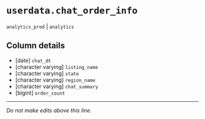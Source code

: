 # `userdata.chat_order_info`
`analytics_prod` | `analytics`

## Column details
* [date]      `chat_dt`
* [character varying] `listing_name`
* [character varying] `state`
* [character varying] `region_name`
* [character varying] `chat_summary`
* [bigint]    `order_count`

-------------------------------------------------------------------------------
*Do not make edits above this line.*
